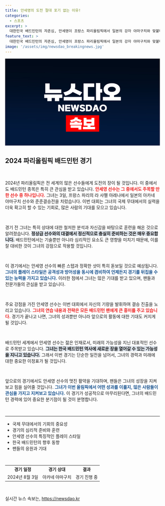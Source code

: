 ```yaml
---
title: 안세영의 도전 절대 포기 없는 이유!
categories:
  - 스포츠
excerpt: >
  대한민국 배드민턴의 자존심, 안세영이 프랑스 파리올림픽에서 일본의 강자 야마구치와 맞붙다! 이 뜨거운 승부의 결과는? 클릭해 확인하세요!
feature_text: >
  대한민국 배드민턴의 자존심, 안세영이 프랑스 파리올림픽에서 일본의 강자 야마구치와 맞붙다! 이 뜨거운 승부의 결과는? 클릭해 확인하세요!
image: '/assets/img/newsdao_breakingnews.jpg'
---
```


<p><img src="/assets/img/newsdao_breakingnews.jpg" alt="ranknews 속보" /></p>

<h2 data-ke-size="size26">2024 파리올림픽 배드민턴 경기</h2>

<p data-ke-size="size16">&nbsp;</p>

<p>2024년 파리올림픽은 전 세계의 많은 선수들에게 도전의 장이 될 것입니다. 이 중에서도 배드민턴 종목은 특히 큰 관심을 받고 있습니다. <b><span style="color: #ee2323;">안세영 선수는 그 중에서도 주목할 만한 선수 중 하나입니다.</span></b> 그녀는 3일, 프랑스 파리의 라 샤펠 아레나에서 일본의 아카네 야마구치 선수와 준준결승전을 치렀습니다. 이번 대회는 그녀의 국제 무대에서의 실력을 더욱 확고히 할 수 있는 기회로, 많은 사람의 기대를 모으고 있습니다.</p>

<p data-ke-size="size16">&nbsp;</p>

<p>경기 전 그녀는 특히 상대에 대한 철저한 분석과 자신감을 바탕으로 훈련을 해온 것으로 알려졌습니다. <b><span style="background-color: #21538527;">정상급 선수와의 대결에서 정신적으로 충실히 준비하는 것은 매우 중요합니다.</span></b> 배드민턴에서는 기술뿐만 아니라 심리적인 요소도 큰 영향을 미치기 때문에, 이를 잘 대비한 것이 그녀의 강점으로 작용할 것입니다.</p>

<p data-ke-size="size16">&nbsp;</p>

<p>이 경기에서는 안세영 선수의 빠른 스텝과 정확한 샷이 특히 돋보일 것으로 예상됩니다. <b><span style="color: #1a5490;">그녀의 플레이 스타일은 공격성과 방어성을 동시에 겸비하여 언제든지 경기를 뒤집을 수 있는 능력을 가지고 있습니다.</span></b> 이러한 점에서 그녀는 많은 기대를 받고 있으며, 팬들과 전문가들의 관심을 받고 있습니다.</p>

<p data-ke-size="size16">&nbsp;</p>

<p>주요 강점을 가진 안세영 선수는 이번 대회에서 자신의 기량을 발휘하여 결승 진출을 노리고 있습니다. <b><span style="color: #ee2323;">그녀의 연습 내용과 전략은 모든 배드민턴 팬에게 큰 흥미를 주고 있습니다.</span></b> 경기가 끝나고 나면, 그녀의 성과뿐만 아니라 앞으로의 활동에 대한 기대도 커지게 될 것입니다.</p>

<p data-ke-size="size16">&nbsp;</p>

<p>배드민턴 세계에서 안세영 선수는 젊은 인재로서, 미래의 가능성을 지닌 대표적인 선수로 주목받고 있습니다. <b><span style="background-color: #21538527;">그녀는 한국 배드민턴 역사에 새로운 장을 열어갈 수 있는 가능성을 지니고 있습니다.</span></b> 그래서 이번 경기는 단순한 일전을 넘어서, 그녀의 경력과 미래에 대한 중요한 이정표가 될 것입니다.</p>

<p data-ke-size="size16">&nbsp;</p>

<p>앞으로의 경기에서도 안세영 선수의 멋진 활약을 기대하며, 팬들은 그녀의 성장을 지켜보고 힘을 실어줄 것입니다. <b><span style="color: #1a5490;">그녀가 이번 올림픽에서 어떤 성과를 이룰지, 많은 사람들이 관심을 가지고 지켜보고 있습니다.</span></b> 이 경기가 성공적으로 마무리된다면, 그녀의 배드민턴 경력에 있어 중요한 분기점이 될 것이 분명합니다.</p>

<p data-ke-size="size16">&nbsp;</p>

<hr />

<ul>
<li>국제 무대에서의 기회의 중요성</li>
<li>경기의 심리적 준비와 훈련</li>
<li>안세영 선수의 특징적인 플레이 스타일</li>
<li>한국 배드민턴의 향후 동향</li>
<li>팬들의 응원과 기대</li>
</ul>

<p data-ke-size="size16">&nbsp;</p>

<table style="width: 100%">
<tr>
<td style="text-align: center; height: 17px;"><b>경기 일정</b></td>
<td style="text-align: center; height: 17px;"><b>경기 상대</b></td>
<td style="text-align: center; height: 17px;"><b>결과</b></td>
</tr>
<tr>
<td style="text-align: center; height: 17px;">2024년 8월 3일</td>
<td style="text-align: center; height: 17px;">아카네 야마구치</td>
<td style="text-align: center; height: 17px;">경기 진행 중</td>
</tr>
</table>

<p data-ke-size="size16">&nbsp;</p>
실시간 뉴스 속보는, <a href="https://newsdao.kr" rel="dofollow">https://newsdao.kr</a>


